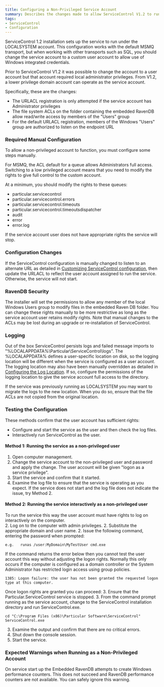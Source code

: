 ```yaml
---
title: Configuring a Non-Privileged Service Account
summary: Describes the changes made to allow ServiceControl V1.2 to run as a low privilege domain account
tags:
- ServiceControl
- Configuration
---
```


ServiceControl 1.2 installation sets up the service to run under the LOCALSYSTEM account.  This configuration works with the default MSMQ transport, but when working with other transports such as SQL, you should change the service account to a custom user account to allow use of Windows integrated credentials. 

Prior to ServiceControl V1.2 it was possible to change the account to a user account but that account required local administrator privileges. From V1.2, a lower privilege domain account can operate as the service account. 

Specifically, these are the changes:

- The URLACL registration is only attempted if the service account has Administrator privileges
- The file system ACLs on the folder containing the embedded RavenDB allow read/write access by members of the "Users" group
- For the default URLACL registration, members of the Windows "Users" group are authorized to listen on the endpoint URL

### Required Manual Configuration
To allow a non-privileged account to function, you must configure some steps manually. 

For MSMQ, the ACL default for a queue allows Administrators full access.  Switching to a low privileged account means that you need to modify the rights to give full control to the custom account.

At a minimum, you should modify the rights to these queues:

- particular.servicecontrol
- particular.servicecontrol.errors
- particular.servicecontrol.timeouts
- particular.servicecontrol.timeoutsdispatcher
- audit
- error
- error.log

If the service account user does not have appropriate rights the service will stop.

### Configuration Changes
If the ServiceControl configuration is manually changed to listen to an alternate URL as detailed in  [Customizing ServiceControl configuration](creating-config-file), then update the URLACL to reflect the user account assigned to run the service.  Otherwise, the service will not start.

### RavenDB Security
The installer will set the permissions to allow any member of the local Windows Users group to modify files in the embedded Raven DB folder.  You can change these rights manually to be more restrictive as long as the service account user retains modify rights.  Note that manual changes to the ACLs may be lost during an upgrade or re-installation of ServiceControl.  

### Logging 
Out of the box ServiceControl persists logs and failed message imports to "%LOCALAPPDATA%\Particular\ServiceControl\logs".  The %LOCALAPPDATA% defines a user-specific location on disk, so the logging location will be different when the service is configured as a user account.      
The logging location may also have been manually overridden as detailed in [Configuring the Log Location](setting-custom-log-location). If so, configure the permissions of the logging location to give the service account full access to the directory.

If the service was previously running as LOCALSYSTEM you may want to migrate the logs to the new location.  When you do so,  ensure that the file ACLs are not copied from the original location.     

### Testing the Configuration
These methods confirm that the user account has sufficient rights:
 - Configure and start the service as the user and then check the log files.   
 - Interactively run ServiceControl as the user.

#### Method 1: Running the service as a non-privileged user 
1. Open computer management.
1. Change the service account to the non-privileged user and password and apply the change. The user account will be given "logon as a service privilege".
1. Start the service and confirm that it started.
1. Examine the log file to ensure that the service is operating as you expect. If the service does not start and the log file does not indicate the issue, try Method 2.

#### Method 2: Running the service interactively as a non-privileged user 
To run the service this way the user account must have rights to log on interactively on the computer.  
2. Log on to the computer with admin privileges. 
2. Substitute the appropriate domain and user name. 
2. Issue the following command, entering the password when prompted:

```
e.g.   runas /user:MyDomain\MyTestUser cmd.exe

```
If the command returns the error below then you cannot test the user account this way without adjusting the logon rights.  Normally this only occurs if the computer is configured as a domain controller or the System Administrator has restricted login access using group policies. 
``` 
1385: Logon failure: the user has not been granted the requested logon type at this computer.
```
Once logon rights are granted you can proceed: 
3. Ensure that the Particular.ServiceControl service is stopped. 
3. From the command prompt running as the service account, change to the ServiceControl installation directory and run ServiceControl.exe. 

```
cd "C:\Program Files (x86)\Particular Software\ServiceControl"
ServiceControl.exe 
```
3. Examine the output and confirm that there are no critical errors.
3. Shut down the console session. 
3. Start the service.

### Expected Warnings when Running as a Non-Privileged Account
On service start up the Embedded RavenDB attempts to create Windows performance counters. This does not succeed and RavenDB performance counters are not available.
You can safely ignore this warning.

